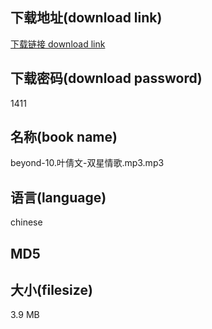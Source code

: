 ## 下载地址(download link)
[下载链接 download link](https://voluble-croquembouche-d321dc.netlify.app/?s=beyond-10.%E5%8F%B6%E5%80%A9%E6%96%87-%E5%8F%8C%E6%98%9F%E6%83%85%E6%AD%8C.mp3)

## 下载密码(download password)
1411

## 名称(book name)
beyond-10.叶倩文-双星情歌.mp3.mp3

## 语言(language)
chinese

## MD5


## 大小(filesize)
3.9 MB
